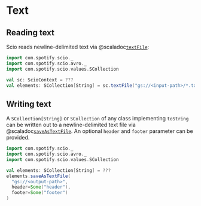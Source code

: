 # Text

## Reading text

Scio reads newline-delimited text via @scaladoc[`textFile`](com.spotify.scio.ScioContext#textFile(path:String,compression:org.apache.beam.sdk.io.Compression):com.spotify.scio.values.SCollection[String]):

```scala mdoc:compile-only
import com.spotify.scio._
import com.spotify.scio.avro._
import com.spotify.scio.values.SCollection

val sc: ScioContext = ???
val elements: SCollection[String] = sc.textFile("gs://<input-path>/*.txt")
```

## Writing text

A `SCollection[String]` or `SCollection` of any class implementing `toString` can be written out to a newline-delimited text file via @scaladoc[`saveAsTextFile`](com.spotify.scio.values.SCollection#saveAsTextFile(path:String,numShards:Int,suffix:String,compression:org.apache.beam.sdk.io.Compression,header:Option[String],footer:Option[String],shardNameTemplate:String,tempDirectory:String,filenamePolicySupplier:com.spotify.scio.util.FilenamePolicySupplier)(implicitct:scala.reflect.ClassTag[T]):com.spotify.scio.io.ClosedTap[String]).
An optional `header` and `footer` parameter can be provided.

```scala mdoc:compile-only
import com.spotify.scio._
import com.spotify.scio.avro._
import com.spotify.scio.values.SCollection

val elements: SCollection[String] = ???
elements.saveAsTextFile(
  "gs://<output-path>", 
  header=Some("header"), 
  footer=Some("footer")
)
```
